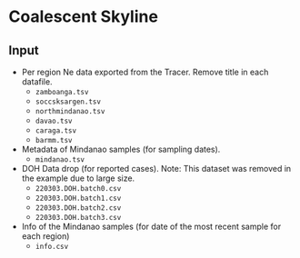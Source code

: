 # Coalescent Skyline
## Input

* Per region Ne data exported from the Tracer. Remove title in each datafile.
  * `zamboanga.tsv`
  * `soccsksargen.tsv`
  * `northmindanao.tsv`
  * `davao.tsv`
  * `caraga.tsv`
  * `barmm.tsv`
* Metadata of Mindanao samples (for sampling dates).
  * `mindanao.tsv`
* DOH Data drop (for reported cases). Note: This dataset was removed in the example due to large size.
  * `220303.DOH.batch0.csv`
  * `220303.DOH.batch1.csv`
  * `220303.DOH.batch2.csv`
  * `220303.DOH.batch3.csv`
* Info of the Mindanao samples (for date of the most recent sample for each region)
  * `info.csv`